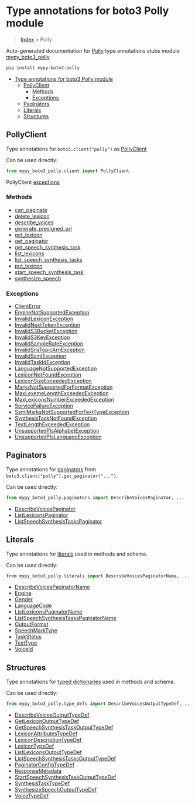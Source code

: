 # Type annotations for boto3 Polly module

> [Index](../index.md) > Polly

Auto-generated documentation for [Polly](https://boto3.amazonaws.com/v1/documentation/api/latest/reference/services/polly.html#Polly)
type annotations stubs module [mypy_boto3_polly](https://pypi.org/project/mypy-boto3-polly/).

```bash
pip install mypy-boto3-polly
```

- [Type annotations for boto3 Polly module](#type-annotations-for-boto3-polly-module)
  - [PollyClient](#pollyclient)
    - [Methods](#methods)
    - [Exceptions](#exceptions)
  - [Paginators](#paginators)
  - [Literals](#literals)
  - [Structures](#structures)

## PollyClient

Type annotations for  `boto3.client("polly")` as [PollyClient](./client.md)

Can be used directly:

```python
from mypy_boto3_polly.client import PollyClient
```


PollyClient [exceptions](./client.md#exceptions)



### Methods
- [can_paginate](./client.md#can-paginate)
- [delete_lexicon](./client.md#delete-lexicon)
- [describe_voices](./client.md#describe-voices)
- [generate_presigned_url](./client.md#generate-presigned-url)
- [get_lexicon](./client.md#get-lexicon)
- [get_paginator](./client.md#get-paginator)
- [get_speech_synthesis_task](./client.md#get-speech-synthesis-task)
- [list_lexicons](./client.md#list-lexicons)
- [list_speech_synthesis_tasks](./client.md#list-speech-synthesis-tasks)
- [put_lexicon](./client.md#put-lexicon)
- [start_speech_synthesis_task](./client.md#start-speech-synthesis-task)
- [synthesize_speech](./client.md#synthesize-speech)




### Exceptions
- [ClientError](./client.md#clienterror)
- [EngineNotSupportedException](./client.md#enginenotsupportedexception)
- [InvalidLexiconException](./client.md#invalidlexiconexception)
- [InvalidNextTokenException](./client.md#invalidnexttokenexception)
- [InvalidS3BucketException](./client.md#invalids3bucketexception)
- [InvalidS3KeyException](./client.md#invalids3keyexception)
- [InvalidSampleRateException](./client.md#invalidsamplerateexception)
- [InvalidSnsTopicArnException](./client.md#invalidsnstopicarnexception)
- [InvalidSsmlException](./client.md#invalidssmlexception)
- [InvalidTaskIdException](./client.md#invalidtaskidexception)
- [LanguageNotSupportedException](./client.md#languagenotsupportedexception)
- [LexiconNotFoundException](./client.md#lexiconnotfoundexception)
- [LexiconSizeExceededException](./client.md#lexiconsizeexceededexception)
- [MarksNotSupportedForFormatException](./client.md#marksnotsupportedforformatexception)
- [MaxLexemeLengthExceededException](./client.md#maxlexemelengthexceededexception)
- [MaxLexiconsNumberExceededException](./client.md#maxlexiconsnumberexceededexception)
- [ServiceFailureException](./client.md#servicefailureexception)
- [SsmlMarksNotSupportedForTextTypeException](./client.md#ssmlmarksnotsupportedfortexttypeexception)
- [SynthesisTaskNotFoundException](./client.md#synthesistasknotfoundexception)
- [TextLengthExceededException](./client.md#textlengthexceededexception)
- [UnsupportedPlsAlphabetException](./client.md#unsupportedplsalphabetexception)
- [UnsupportedPlsLanguageException](./client.md#unsupportedplslanguageexception)






## Paginators

Type annotations for [paginators](./paginators.md) from `boto3.client("polly").get_paginator("...")`.

Can be used directly:

```python
from mypy_boto3_polly.paginators import DescribeVoicesPaginator, ...
```

- [DescribeVoicesPaginator](./paginators.md#describevoicespaginator)
- [ListLexiconsPaginator](./paginators.md#listlexiconspaginator)
- [ListSpeechSynthesisTasksPaginator](./paginators.md#listspeechsynthesistaskspaginator)






## Literals

Type annotations for [literals](./literals.md) used in methods and schema.

Can be used directly:

```python
from mypy_boto3_polly.literals import DescribeVoicesPaginatorName, ...
```

- [DescribeVoicesPaginatorName](./literals.md#describevoicespaginatorname)
- [Engine](./literals.md#engine)
- [Gender](./literals.md#gender)
- [LanguageCode](./literals.md#languagecode)
- [ListLexiconsPaginatorName](./literals.md#listlexiconspaginatorname)
- [ListSpeechSynthesisTasksPaginatorName](./literals.md#listspeechsynthesistaskspaginatorname)
- [OutputFormat](./literals.md#outputformat)
- [SpeechMarkType](./literals.md#speechmarktype)
- [TaskStatus](./literals.md#taskstatus)
- [TextType](./literals.md#texttype)
- [VoiceId](./literals.md#voiceid)




## Structures


Type annotations for [typed dictionaries](./type_defs.md) used in methods and schema.

Can be used directly:

```python
from mypy_boto3_polly.type_defs import DescribeVoicesOutputTypeDef, ...
```

- [DescribeVoicesOutputTypeDef](./type_defs.md#describevoicesoutputtypedef)
- [GetLexiconOutputTypeDef](./type_defs.md#getlexiconoutputtypedef)
- [GetSpeechSynthesisTaskOutputTypeDef](./type_defs.md#getspeechsynthesistaskoutputtypedef)
- [LexiconAttributesTypeDef](./type_defs.md#lexiconattributestypedef)
- [LexiconDescriptionTypeDef](./type_defs.md#lexicondescriptiontypedef)
- [LexiconTypeDef](./type_defs.md#lexicontypedef)
- [ListLexiconsOutputTypeDef](./type_defs.md#listlexiconsoutputtypedef)
- [ListSpeechSynthesisTasksOutputTypeDef](./type_defs.md#listspeechsynthesistasksoutputtypedef)
- [PaginatorConfigTypeDef](./type_defs.md#paginatorconfigtypedef)
- [ResponseMetadata](./type_defs.md#responsemetadata)
- [StartSpeechSynthesisTaskOutputTypeDef](./type_defs.md#startspeechsynthesistaskoutputtypedef)
- [SynthesisTaskTypeDef](./type_defs.md#synthesistasktypedef)
- [SynthesizeSpeechOutputTypeDef](./type_defs.md#synthesizespeechoutputtypedef)
- [VoiceTypeDef](./type_defs.md#voicetypedef)
